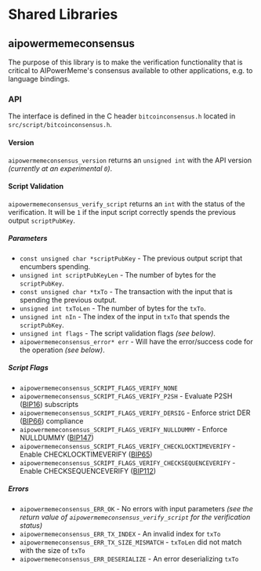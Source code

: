 Shared Libraries
================

## aipowermemeconsensus

The purpose of this library is to make the verification functionality that is critical to AIPowerMeme's consensus available to other applications, e.g. to language bindings.

### API

The interface is defined in the C header `bitcoinconsensus.h` located in  `src/script/bitcoinconsensus.h`.

#### Version

`aipowermemeconsensus_version` returns an `unsigned int` with the API version *(currently at an experimental `0`)*.

#### Script Validation

`aipowermemeconsensus_verify_script` returns an `int` with the status of the verification. It will be `1` if the input script correctly spends the previous output `scriptPubKey`.

##### Parameters
- `const unsigned char *scriptPubKey` - The previous output script that encumbers spending.
- `unsigned int scriptPubKeyLen` - The number of bytes for the `scriptPubKey`.
- `const unsigned char *txTo` - The transaction with the input that is spending the previous output.
- `unsigned int txToLen` - The number of bytes for the `txTo`.
- `unsigned int nIn` - The index of the input in `txTo` that spends the `scriptPubKey`.
- `unsigned int flags` - The script validation flags *(see below)*.
- `aipowermemeconsensus_error* err` - Will have the error/success code for the operation *(see below)*.

##### Script Flags
- `aipowermemeconsensus_SCRIPT_FLAGS_VERIFY_NONE`
- `aipowermemeconsensus_SCRIPT_FLAGS_VERIFY_P2SH` - Evaluate P2SH ([BIP16](https://github.com/bitcoin/bips/blob/master/bip-0016.mediawiki)) subscripts
- `aipowermemeconsensus_SCRIPT_FLAGS_VERIFY_DERSIG` - Enforce strict DER ([BIP66](https://github.com/bitcoin/bips/blob/master/bip-0066.mediawiki)) compliance
- `aipowermemeconsensus_SCRIPT_FLAGS_VERIFY_NULLDUMMY` - Enforce NULLDUMMY ([BIP147](https://github.com/bitcoin/bips/blob/master/bip-0147.mediawiki))
- `aipowermemeconsensus_SCRIPT_FLAGS_VERIFY_CHECKLOCKTIMEVERIFY` - Enable CHECKLOCKTIMEVERIFY ([BIP65](https://github.com/bitcoin/bips/blob/master/bip-0065.mediawiki))
- `aipowermemeconsensus_SCRIPT_FLAGS_VERIFY_CHECKSEQUENCEVERIFY` - Enable CHECKSEQUENCEVERIFY ([BIP112](https://github.com/bitcoin/bips/blob/master/bip-0112.mediawiki))

##### Errors
- `aipowermemeconsensus_ERR_OK` - No errors with input parameters *(see the return value of `aipowermemeconsensus_verify_script` for the verification status)*
- `aipowermemeconsensus_ERR_TX_INDEX` - An invalid index for `txTo`
- `aipowermemeconsensus_ERR_TX_SIZE_MISMATCH` - `txToLen` did not match with the size of `txTo`
- `aipowermemeconsensus_ERR_DESERIALIZE` - An error deserializing `txTo`
